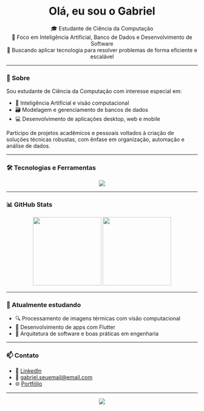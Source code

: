 

<h1 align="center">Olá, eu sou o Gabriel</h1>

<p align="center">
  🎓 Estudante de Ciência da Computação <br>
  🤖 Foco em Inteligência Artificial, Banco de Dados e Desenvolvimento de Software <br>
  🔧 Buscando aplicar tecnologia para resolver problemas de forma eficiente e escalável
</p>

---

### 🚀 Sobre

Sou estudante de Ciência da Computação com interesse especial em:

- 🧠 Inteligência Artificial e visão computacional  
- 🗃️ Modelagem e gerenciamento de bancos de dados  
- 💻 Desenvolvimento de aplicações desktop, web e mobile

Participo de projetos acadêmicos e pessoais voltados à criação de soluções técnicas robustas, com ênfase em organização, automação e análise de dados.

---

### 🛠️ Tecnologias e Ferramentas

<p align="center">
  <img src="https://skillicons.dev/icons?i=python,java,flutter,html,css,javascript,git,github,linux,mysql,postgresql" />
</p>

---

### 📊 GitHub Stats

<p align="center">
  <img src="https://github-readme-stats.vercel.app/api?username=GabrielGomes191&show_icons=true&theme=radical" height="180" />
  <img src="https://github-readme-stats.vercel.app/api/top-langs/?username=GabrielGomes191&layout=compact&theme=radical" height="180" />
</p>

---

### 🌱 Atualmente estudando

- 🔍 Processamento de imagens térmicas com visão computacional  
- 📱 Desenvolvimento de apps com Flutter  
- 📐 Arquitetura de software e boas práticas em engenharia

---

### 📫 Contato

- 💼 [LinkedIn](https://www.linkedin.com/in/seu-link)
- 📧 gabriel.seuemail@email.com
- 🌐 [Portfólio](https://seusite.com)

---

<p align="center">
  <img src="https://readme-typing-svg.demolab.com?font=Fira+Code&duration=4000&pause=500&center=true&vCenter=true&width=435&lines=Obrigado+pela+visita!+;Veja+meus+repositórios+abaixo." />
</p>
